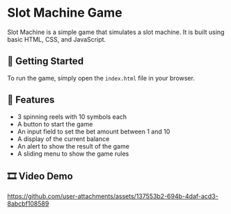 # Slot Machine Game

Slot Machine is a simple game that simulates a slot machine. It is built using basic HTML, CSS, and JavaScript. 

## 🚀 Getting Started

To run the game, simply open the `index.html` file in your browser.

## 🎨 Features

- 3 spinning reels with 10 symbols each
- A button to start the game
- An input field to set the bet amount between 1 and 10
- A display of the current balance
- An alert to show the result of the game
- A sliding menu to show the game rules

## 🎞️ Video Demo
https://github.com/user-attachments/assets/137553b2-694b-4daf-acd3-8abcbf108589

